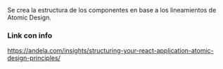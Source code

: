 Se crea la estructura de los componentes en base a los lineamientos de Atomic Design.

### Link con info
https://andela.com/insights/structuring-your-react-application-atomic-design-principles/